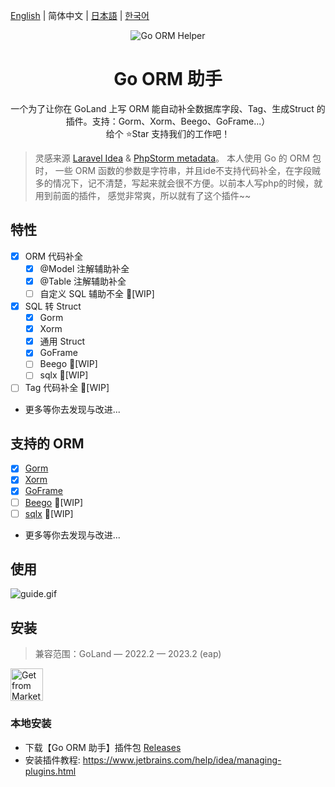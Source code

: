 [English](./README.md) | 简体中文 | [日本語](./README-ja_JP.md) | [한국어](./README-ko_KR.md)

<div align="center">
    <img src="https://blog.johnmai.top/go-orm-helper/src/main/resources/icons/icon64x64.svg" alt="Go ORM Helper"/>
    <h1 align="center">Go ORM 助手</h1>
</div>

<p align="center">一个为了让你在 GoLand 上写 ORM 能自动补全数据库字段、Tag、生成Struct 的插件。支持：Gorm、Xorm、Beego、GoFrame...）
<br>给个 ⭐️Star 支持我们的工作吧！</p>

> 灵感来源 [Laravel Idea](https://plugins.jetbrains.com/plugin/13441-laravel-idea) &
> [PhpStorm metadata](https://www.jetbrains.com/help/phpstorm/ide-advanced-metadata.html)。 本人使用 Go 的 ORM 包时，
> 一些 ORM 函数的参数是字符串，并且ide不支持代码补全，在字段贼多的情况下，记不清楚，写起来就会很不方便。以前本人写php的时候，就用到前面的插件，
> 感觉非常爽，所以就有了这个插件~~

## 特性

- [x] ORM 代码补全
    - [x] @Model 注解辅助补全
    - [x] @Table 注解辅助补全
    - [ ] 自定义 SQL 辅助不全 🚧[WIP]
- [x] SQL 转 Struct
    - [x] Gorm
    - [x] Xorm
    - [x] 通用 Struct
    - [x] GoFrame
    - [ ] Beego 🚧[WIP]
    - [ ] sqlx 🚧[WIP]
- [ ] Tag 代码补全 🚧[WIP]
- 更多等你去发现与改进...

## 支持的 ORM

- [x] [Gorm](https://github.com/go-gorm/gorm)
- [x] [Xorm](https://gitea.com/xorm/xorm)
- [x] [GoFrame](https://github.com/gogf/gf)
- [ ] [Beego](https://github.com/beego/beego) 🚧[WIP]
- [ ] [sqlx](https://github.com/jmoiron/sqlx) 🚧[WIP]
- 更多等你去发现与改进...

## 使用

![guide.gif](assets%2Fguide.gif)

## 安装

> 兼容范围：GoLand — 2022.2 — 2023.2 (eap)

<a href="https://plugins.jetbrains.com/plugin/22173-go-orm-helper" target="_blank">
    <img src="https://blog.johnmai.top/go-orm-helper/assets/installation_button.svg" height="52" alt="Get from Marketplace" title="Get from Marketplace">
</a>

### 本地安装

- 下载【Go ORM 助手】插件包 [Releases](https://github.com/maiqingqiang/go-orm-helper/releases)
- 安装插件教程: https://www.jetbrains.com/help/idea/managing-plugins.html
